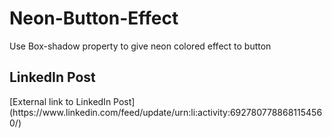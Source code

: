 # Neon-Button-Effect
Use Box-shadow property to give neon colored effect to button

<h2>LinkedIn Post</h2>
[External link to LinkedIn Post] (https://www.linkedin.com/feed/update/urn:li:activity:6927807788681154560/)
